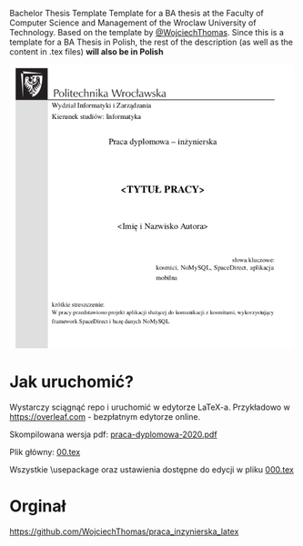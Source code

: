 Bachelor Thesis Template
Template for a BA thesis at the Faculty of Computer Science and Management of the Wroclaw University of Technology. 
Based on the template by [@WojciechThomas](https://github.com/WojciechThomas). Since this is a template for a BA 
Thesis in Polish, the rest of the description (as well as the content in .tex files) **will also be in Polish**

<img src="helpers/front-page-image.png" alt="drawing" width="500px"/>

# Jak uruchomić?
Wystarczy sciągnąć repo i uruchomić w edytorze LaTeX-a. Przykładowo w https://overleaf.com - bezpłatnym edytorze online. 

Skompilowana wersja pdf: [praca-dyplomowa-2020.pdf](praca-dyplomowa-2020.pdf)

Plik główny: [00.tex](00.tex)

Wszystkie \usepackage oraz ustawienia dostępne do edycji w pliku [000.tex](000.tex) 




# Orginał

https://github.com/WojciechThomas/praca_inzynierska_latex
